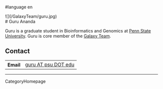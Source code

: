 
#language en
<div class='right'>![](/GalaxyTeam/guru.jpg)</div>
# Guru Ananda

Guru is a graduate student in Bioinformatics and Genomics at [Penn State University](http://psu.edu/). Guru is core member of the [Galaxy Team](/GalaxyTeam).

## Contact
<table>
  <tr>
    <th> Email </th>
    <td> <a href="mailto:guru AT psu DOT edu">guru AT psu DOT edu</a> </td>
  </tr>
</table>


---
CategoryHomepage
